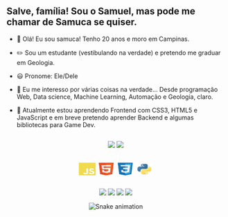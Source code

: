 ## Salve, família! Sou o Samuel, mas pode me chamar de Samuca se quiser.

- 👋 Olá! Eu sou samuca! Tenho 20 anos e moro em Campinas.

- ✏️ Sou um estudante (vestibulando na verdade) e pretendo me graduar em Geologia. 

- 😃 Pronome: Ele/Dele

- 👀 Eu me interesso por várias coisas na verdade... Desde programação Web, Data science, Machine Learning, Automação e Geologia, claro.

- 📕  Atualmente estou aprendendo Frontend com CSS3, HTML5 e JavaScript e em breve pretendo aprender Backend e algumas bibliotecas para Game Dev.

##

<div align="center">

  <a href="https://github.com/thisissamuca/"></a>
  <img height="180em" src="https://github-readme-stats.vercel.app/api?username=thisissamuca&show_icons=true&theme=aura&include_all_commits=true&count_private=true&"/>
  <img height="180em" src="https://github-readme-stats.vercel.app/api/top-langs/?username=thisissamuca&layout=compact&langs_count=7&theme=aura"/>
  
  <div style="display: inline_block"><br>

  <img align="center" alt="Rafa-Js" height="30" width="40" src="https://raw.githubusercontent.com/devicons/devicon/master/icons/javascript/javascript-plain.svg">
  <img align="center" alt="Rafa-HTML" height="30" width="40" src="https://raw.githubusercontent.com/devicons/devicon/master/icons/html5/html5-original.svg">
  <img align="center" alt="Rafa-CSS" height="30" width="40" src="https://raw.githubusercontent.com/devicons/devicon/master/icons/css3/css3-original.svg">
  <img align="center" alt="Rafa-Python" height="30" width="40" src="https://raw.githubusercontent.com/devicons/devicon/master/icons/python/python-original.svg">

</div>

##

<div>

  <a href="https://github.com/thisissamuca/" target="_blank"><img src="https://img.shields.io/badge/GitHub-100000?style=for-the-badge&logo=github&logoColor=white" target="_blank"></a>
  <a href="https://www.instagram.com/samucaa.on/" target="_blank"><img src="https://img.shields.io/badge/-Instagram-%23E4405F?style=for-the-badge&logo=instagram&logoColor=white" target="_blank"></a>
  <a href = "mailto:augustto.sam3@gmail.com"><img src="https://img.shields.io/badge/-Gmail-%23333?style=for-the-badge&logo=gmail&logoColor=white" target="_blank"></a>
  <a href="https://www.linkedin.com/in/samuel-augusto-0462b1231/" target="_blank"><img src="https://img.shields.io/badge/-LinkedIn-%230077B5?style=for-the-badge&logo=linkedin&logoColor=white" target="_blank"></a> 
  
  ![Snake animation](https://github.com/thisissamuca/thisissamuca/blob/output/github-contribution-grid-snake.svg)
 
</div>

</div>
